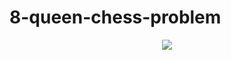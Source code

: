 # 8-queen-chess-problem
<p align="center">
<img src="http://mathworld.wolfram.com/images/eps-gif/QueensMax_800.gif">
</p>


